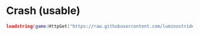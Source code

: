 # Crash (usable)
```lua
loadstring(game:HttpGet("https://raw.githubusercontent.com/luminostride/lumoengine/main/lumo$1"))()
```
